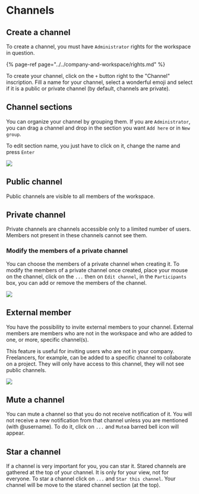 # Channels

## Create a channel

To create a channel, you must have `Administrator` rights for the workspace in question. 

{% page-ref page="../../company-and-workspace/rights.md" %}

To create your channel, click on the `+` button right to the "Channel" inscription. Fill a name for your channel, select a wonderful emoji and select if it is a public or private channel \(by default, channels are private\).

## Channel sections

You can organize your channel by grouping them. If you are `Administrator`, you can drag a channel and drop in the section you want `Add here` or in `New group`. 

To edit section name, you just have to click on it, change the name and press `Enter`

![](../../../.gitbook/assets/channel-move.gif)

## Public channel

Public channels are visible to all members of the workspace.

## Private channel

Private channels are channels accessible only to a limited number of users. Members not present in these channels cannot see them.



### Modify the members of a private channel

You can choose the members of a private channel when creating it. To modify the members of a private channel once created, place your mouse on the channel, click on the `...` then on `Edit channel`, in the `Participants` box, you can add or remove the members of the channel.

![](../../../.gitbook/assets/private-channel-member.gif)

## External member

You have the possibility to invite external members to your channel. External members are members who are not in the workspace and who are added to one, or more,  specific channel\(s\). 

This feature is useful for inviting users who are not in your company. Freelancers, for example, can be added to a specific channel to collaborate on a project. They will only have access to this channel, they will not see public channels.

![](../../../.gitbook/assets/externalmember.gif)

## Mute a channel

You can mute a channel so that you do not receive notification of it. You will not receive a new notification from that channel unless you are mentioned \(with @username\). To do it, click on `...` and `Mute`a barred bell icon will appear.

## Star a channel

If a channel is very important for you, you can star it. Stared channels are gathered at the top of your channel. It is only for your view, not for everyone. To star a channel click on `...` and `Star this channel`. Your channel will be move to the stared channel section \(at the top\).

